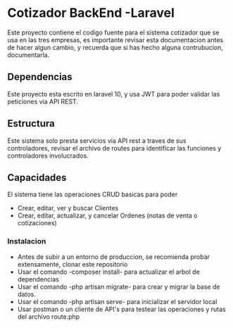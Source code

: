 
# Cotizador BackEnd -Laravel

Este proyecto contiene el codigo fuente para el sistema cotizador que se usa en las tres empresas, es importante revisar esta documentacion antes de hacer algun cambio, y recuerda que si has hecho alguna contrubucion, documentarla.

## Dependencias

Este proyecto esta escrito en laravel 10, y usa JWT para poder validar las peticiones via API REST.

## Estructura
Este sistema solo presta servicios via API rest a traves de sus controladores, revisar el archivo de routes para identificar las funciones y controladores involucrados.

## Capacidades

El sistema tiene las operaciones CRUD basicas para poder

<ul>
    <li>Crear, editar, ver y buscar Clientes</li>
    <li>Crear, editar, actualizar, y cancelar Ordenes (notas de venta o cotizaciones)</li>
</ul>

### Instalacion

<ul>
    <li>Antes de subir a un entorno de produccion, se recomienda probar extensamente, clonar este repositorio</li>
    <li>Usar el comando -composer install- para actualizar el arbol de dependencias</li>
    <li>Usar el comando -php artisan migrate- para crear y migrar la base de datos.</li>
    <li>Usar el comando -php artisan serve- para inicializar el servidor local</li>
    <li>Usar postman o un cliente de API's para testear las operaciones y rutas del archivo route.php</li>
</ul>







